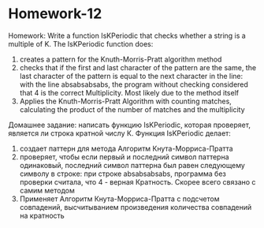 # Homework-12

Homework: Write a function IsKPeriodic that checks whether a string is a multiple of K.
The IsKPeriodic function does:
1) creates a pattern for the Knuth-Morris-Pratt algorithm method
2) checks that if the first and last character of the pattern are the same, the last character of the pattern is equal to the next character in the line: with the line absabsabsabs, the program without checking considered that 4 is the correct Multiplicity. Most likely due to the method itself
3) Applies the Knuth-Morris-Pratt Algorithm with counting matches, calculating the product of the number of matches and the multiplicity

Домашнее задание: написать функцию IsKPeriodic, которая проверяет, является ли строка кратной числу К.
Функция IsKPeriodic делает:
1) создает паттерн для метода Алгоритм Кнута-Морриса-Пратта
2) проверяет, чтобы если первый и последний символ паттерна одинаковый, последний символ паттерна был равен следующему символу в строке: при строке absabsabsabs, программа без проверки считала, что 4 - верная Кратность. Скорее всего связано с самим методом
3) Применяет Алгоритм Кнута-Морриса-Пратта с подсчетом совпадений, высчитыванием произведения количества совпадений на кратность
